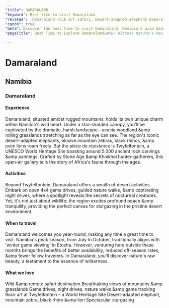 ```yaml
---
"title": DAMARALAND
"keyword": Best time to visit Damaraland
"related":  Damaraland rock art safari, Desert-adapted elephant Damaraland, Twyfelfontein World Heritage Site, Damaraland rugged landscapes, Night drives Damaraland, Namibia wilderness experience, Twyfelfontein ancient carvings, Namibia stargazing tours, Wildlife in Damaraland, Best time to visit Damaraland
"canon": true
"meta": Discover the best time to visit Damaraland, Namibia's wild heart. Witness desert-adapted wildlife, ancient rock art, and pristine landscapes year-round.
"pageTitle": Best Time to Explore Damaraland&#58; Witness Nature's Raw Beauty

---
```


# Damaraland
## Namibia
### Damaraland

#### Experience
Damaraland, situated amidst rugged mountains, holds its own unique charm within Namibia's wild heart.
Under a star-studded canopy, you'll be captivated by the dramatic, harsh landscape—acacia woodland &amp rolling grasslands stretching as far as the eye can see. The region's iconic desert-adapted elephants, elusive mountain zebras, black rhinos, &amp even lions roam freely. But the pièce de résistance is Twyfelfontein, a UNESCO World Heritage Site boasting around 5,000 ancient rock carvings &amp paintings. Crafted by Stone Age &amp Khoikhoi hunter-gatherers, this open-air gallery tells the story of Africa's fauna through the ages.

#### Activities
Beyond Twyfelfontein, Damaraland offers a wealth of desert activities. Embark on open 4x4 game drives, guided nature walks, &amp captivating night drives, where a spotlight reveals the secrets of nocturnal creatures. Yet, it's not just about wildlife; the region exudes profound peace &amp tranquility, providing the perfect canvas for stargazing in the pristine desert environment.

#### When to travel
Damaraland welcomes you year-round, making any time a great time to visit. Namibia's peak season, from July to October, traditionally aligns with 'winter game viewing' in Etosha. However, venturing here outside these months brings the benefits of better availability, reduced off-season rates, &amp fewer fellow travelers.
In Damaraland, you'll discover nature's raw beauty, a testament to the essence of wilderness.


#### What we love
Wild &amp remote safari destination
Breathtaking views of mountains &amp grasslands
Game drives, night drives, nature walks &amp game tracking
Rock art at Twyfelfontein – a World Heritage Site
Desert-adapted elephant, mountain zebra, black rhino &amp lion
Spectacular stargazing